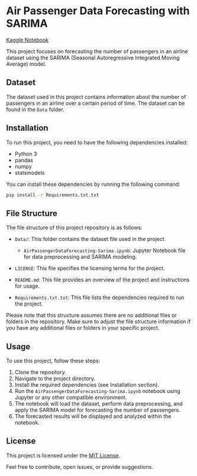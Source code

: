 # Air Passenger Data Forecasting with SARIMA

[Kaggle Notebook](https://www.kaggle.com/code/shubhammisar/air-passenger-data-forecasting-sarima)

This project focuses on forecasting the number of passengers in an airline dataset using the SARIMA (Seasonal Autoregressive Integrated Moving Average) model.

## Dataset

The dataset used in this project contains information about the number of passengers in an airline over a certain period of time. The dataset can be found in the `Data` folder.

## Installation

To run this project, you need to have the following dependencies installed:

- Python 3
- pandas
- numpy
- statsmodels

You can install these dependencies by running the following command:

```bash
pip install -r Requirements.txt.txt
```

## File Structure

The file structure of this project repository is as follows:

- `Data/`: This folder contains the dataset file used in the project.

  - `AirPassengerDataForecasting-Sarima.ipynb`: Jupyter Notebook file for data preprocessing and SARIMA modeling.

- `LICENSE`: This file specifies the licensing terms for the project.

- `README.md`: This file provides an overview of the project and instructions for usage.

- `Requirements.txt.txt`: This file lists the dependencies required to run the project.

Please note that this structure assumes there are no additional files or folders in the repository. Make sure to adjust the file structure information if you have any additional files or folders in your specific project.

## Usage

To use this project, follow these steps:

1. Clone the repository.
2. Navigate to the project directory.
3. Install the required dependencies (see Installation section).
4. Run the `AirPassengerDataForecasting-Sarima.ipynb` notebook using Jupyter or any other compatible environment.
5. The notebook will load the dataset, perform data preprocessing, and apply the SARIMA model for forecasting the number of passengers.
6. The forecasted results will be displayed and analyzed within the notebook.

## License

This project is licensed under the [MIT License](LICENSE).

Feel free to contribute, open issues, or provide suggestions.
